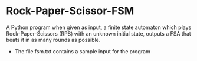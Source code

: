 # Rock-Paper-Scissor-FSM
A Python program when given as input, a finite state automaton which plays Rock-Paper-Scissors (RPS) with an unknown initial state, outputs a FSA that beats it in as many rounds as possible.
- The file fsm.txt contains a sample input for the program 
